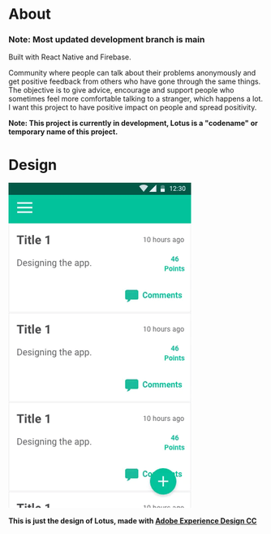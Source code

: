 # About
### Note: Most updated development branch is main

Built with React Native and Firebase.

Community where people can talk about their problems anonymously and get positive feedback from others who have gone through the same things. The objective is to give advice, encourage and support people who sometimes feel more comfortable talking to a stranger, which happens a lot. I want this project to have positive impact on people and spread positivity.

**Note: This project is currently in development, Lotus is a "codename" or temporary name of this project.**

# Design

![alt text][lotus-design]

**This is just the design of Lotus, made with [Adobe Experience Design CC][1]**


[lotus-design]:https://github.com/corasan/Lotus/blob/master/lotus-design.gif "Lotus"
[1]: http://www.adobe.com/products/experience-design.html
